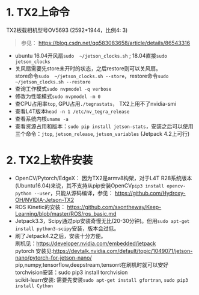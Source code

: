 # 1. TX2上命令
TX2板载相机型号OV5693 (2592*1944，比例4: 3)

> 参见： https://blog.csdn.net/qq583083658/article/details/86543316  
* ubuntu 16.04开风扇`sudo  ~/jetson_clocks.sh`	; 18.04直接`sudo jetson_clocks`  
* 关风扇需要先store未开时的状态，之后restore则可以关风扇。  
store命令`sudo  ~/jetson_clocks.sh --store`，restore命令`sudo  ~/jetson_clocks.sh --restore`	  
* 查询工作模式`sudo nvpmodel -q verbose`  
* 修改为性能模式`sudo nvpmodel -m 0`  
* 查CPU占用率`top`, GPU占用`./tegrastats`， TX2上用不了nvidia-smi
* 查看L4T版本`head -n 1 /etc/nv_tegra_release`  
* 查看系统内核`uname -a`
* 查看资源占用和版本：`sudo pip install jetson-stats`，安装之后可以使用三个命令：`jtop`, `jetson_release`, `jetson_variables` (Jetpack 4.2上可行)

# 2. TX2上软件安装
* OpenCV/Pytorch/EdgeX： 因为TX2是armv8构架，对于L4T R28系统版本(Ubuntu16.04)来说，其不支持从pip安装OpenCV`pip3 install opencv-python --user`，只能从源码编译，参见： https://github.com/Hydroxy-OH/NVIDIA-Jetson-TX2  
* ROS Kinetic的安装： https://github.com/sxontheway/Keep-Learning/blob/master/ROS/ros_basic.md  
* Jetpack3.3，Scipy通过pip安装奇慢无比(20-30分钟)。但用`sudo apt-get install python3-scipy`安装，版本会过低。
* 刷了Jetpack4.2之后，安装十分方便。  
刷机见：https://developer.nvidia.com/embedded/jetpack  
pytorch 安装见:https://devtalk.nvidia.com/default/topic/1049071/jetson-nano/pytorch-for-jetson-nano/  
pip,numpy,tensorflow,deepstream,tensorrt在刷机时就可以安好  
torchvision安装：sudo pip3 install torchvision  
scikit-learn安装: 需要先安装`sudo apt-get install gfortran`, `sudo pip3 install Cython`


